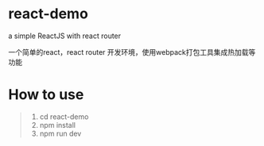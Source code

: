 # react-demo
a simple ReactJS with react router

一个简单的react，react router 开发环境，使用webpack打包工具集成热加载等功能


# How to use

>1. cd react-demo
>2. npm install
>3. npm run dev
